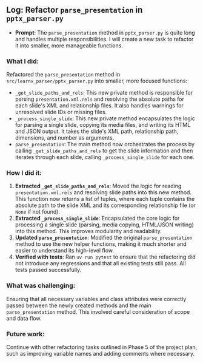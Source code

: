 ## Log: Refactor `parse_presentation` in `pptx_parser.py`

- **Prompt**: The `parse_presentation` method in `pptx_parser.py` is quite long and handles multiple responsibilities. I will create a new task to refactor it into smaller, more manageable functions.

### What I did:

Refactored the `parse_presentation` method in `src/learnx_parser/pptx_parser.py` into smaller, more focused functions:
- `_get_slide_paths_and_rels`: This new private method is responsible for parsing `presentation.xml.rels` and resolving the absolute paths for each slide's XML and relationship files. It also handles warnings for unresolved slide IDs or missing files.
- `_process_single_slide`: This new private method encapsulates the logic for parsing a single slide, copying its media files, and writing its HTML and JSON output. It takes the slide's XML path, relationship path, dimensions, and number as arguments.
- `parse_presentation`: The main method now orchestrates the process by calling `_get_slide_paths_and_rels` to get the slide information and then iterates through each slide, calling `_process_single_slide` for each one.

### How I did it:

1.  **Extracted `_get_slide_paths_and_rels`**: Moved the logic for reading `presentation.xml.rels` and resolving slide paths into this new method. This function now returns a list of tuples, where each tuple contains the absolute path to the slide XML and its corresponding relationship file (or `None` if not found).
2.  **Extracted `_process_single_slide`**: Encapsulated the core logic for processing a single slide (parsing, media copying, HTML/JSON writing) into this method. This improves modularity and readability.
3.  **Updated `parse_presentation`**: Modified the original `parse_presentation` method to use the new helper functions, making it much shorter and easier to understand its high-level flow.
4.  **Verified with tests**: Ran `uv run pytest` to ensure that the refactoring did not introduce any regressions and that all existing tests still pass. All tests passed successfully.

### What was challenging:

Ensuring that all necessary variables and class attributes were correctly passed between the newly created methods and the main `parse_presentation` method. This involved careful consideration of scope and data flow.

### Future work:

Continue with other refactoring tasks outlined in Phase 5 of the project plan, such as improving variable names and adding comments where necessary.